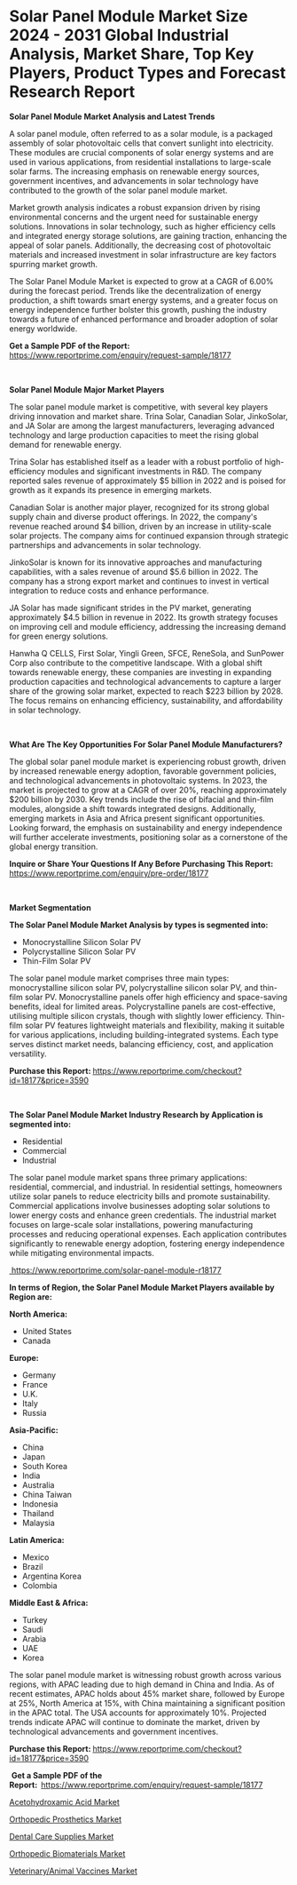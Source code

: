 <p><h1>Solar Panel Module Market Size 2024 - 2031 Global Industrial Analysis, Market Share, Top Key Players, Product Types and Forecast Research Report</h1></p><p><strong>Solar Panel Module Market Analysis and Latest Trends</strong></p>
<p><p>A solar panel module, often referred to as a solar module, is a packaged assembly of solar photovoltaic cells that convert sunlight into electricity. These modules are crucial components of solar energy systems and are used in various applications, from residential installations to large-scale solar farms. The increasing emphasis on renewable energy sources, government incentives, and advancements in solar technology have contributed to the growth of the solar panel module market.</p><p>Market growth analysis indicates a robust expansion driven by rising environmental concerns and the urgent need for sustainable energy solutions. Innovations in solar technology, such as higher efficiency cells and integrated energy storage solutions, are gaining traction, enhancing the appeal of solar panels. Additionally, the decreasing cost of photovoltaic materials and increased investment in solar infrastructure are key factors spurring market growth.</p><p>The Solar Panel Module Market is expected to grow at a CAGR of 6.00% during the forecast period. Trends like the decentralization of energy production, a shift towards smart energy systems, and a greater focus on energy independence further bolster this growth, pushing the industry towards a future of enhanced performance and broader adoption of solar energy worldwide.</p></p>
<p><strong>Get a Sample PDF of the Report:&nbsp;</strong> <a href="https://www.reportprime.com/enquiry/request-sample/18177?utm_campaign=1123&utm_medium=2&utm_source=Github&utm_content=ia&utm_term=20112024&utm_id=solar-panel-module">https://www.reportprime.com/enquiry/request-sample/18177</a></p>
<p>&nbsp;</p>
<p><strong>Solar Panel Module Major Market Players</strong></p>
<p><p>The solar panel module market is competitive, with several key players driving innovation and market share. Trina Solar, Canadian Solar, JinkoSolar, and JA Solar are among the largest manufacturers, leveraging advanced technology and large production capacities to meet the rising global demand for renewable energy.</p><p>Trina Solar has established itself as a leader with a robust portfolio of high-efficiency modules and significant investments in R&D. The company reported sales revenue of approximately $5 billion in 2022 and is poised for growth as it expands its presence in emerging markets.</p><p>Canadian Solar is another major player, recognized for its strong global supply chain and diverse product offerings. In 2022, the company's revenue reached around $4 billion, driven by an increase in utility-scale solar projects. The company aims for continued expansion through strategic partnerships and advancements in solar technology.</p><p>JinkoSolar is known for its innovative approaches and manufacturing capabilities, with a sales revenue of around $5.6 billion in 2022. The company has a strong export market and continues to invest in vertical integration to reduce costs and enhance performance.</p><p>JA Solar has made significant strides in the PV market, generating approximately $4.5 billion in revenue in 2022. Its growth strategy focuses on improving cell and module efficiency, addressing the increasing demand for green energy solutions.</p><p>Hanwha Q CELLS, First Solar, Yingli Green, SFCE, ReneSola, and SunPower Corp also contribute to the competitive landscape. With a global shift towards renewable energy, these companies are investing in expanding production capacities and technological advancements to capture a larger share of the growing solar market, expected to reach $223 billion by 2028. The focus remains on enhancing efficiency, sustainability, and affordability in solar technology.</p></p>
<p>&nbsp;</p>
<p><strong>What Are The Key Opportunities For Solar Panel Module Manufacturers?</strong></p>
<p><p>The global solar panel module market is experiencing robust growth, driven by increased renewable energy adoption, favorable government policies, and technological advancements in photovoltaic systems. In 2023, the market is projected to grow at a CAGR of over 20%, reaching approximately $200 billion by 2030. Key trends include the rise of bifacial and thin-film modules, alongside a shift towards integrated designs. Additionally, emerging markets in Asia and Africa present significant opportunities. Looking forward, the emphasis on sustainability and energy independence will further accelerate investments, positioning solar as a cornerstone of the global energy transition.</p></p>
<p><strong>Inquire or Share Your Questions If Any Before Purchasing This Report:</strong> <a href="https://www.reportprime.com/enquiry/pre-order/18177?utm_campaign=1123&utm_medium=2&utm_source=Github&utm_content=ia&utm_term=20112024&utm_id=solar-panel-module">https://www.reportprime.com/enquiry/pre-order/18177</a></p>
<p>&nbsp;</p>
<p><strong>Market Segmentation</strong></p>
<p><strong>The Solar Panel Module Market Analysis by types is segmented into:</strong></p>
<p><ul><li>Monocrystalline Silicon Solar PV</li><li>Polycrystalline Silicon Solar PV</li><li>Thin-Film Solar PV</li></ul></p>
<p><p>The solar panel module market comprises three main types: monocrystalline silicon solar PV, polycrystalline silicon solar PV, and thin-film solar PV. Monocrystalline panels offer high efficiency and space-saving benefits, ideal for limited areas. Polycrystalline panels are cost-effective, utilising multiple silicon crystals, though with slightly lower efficiency. Thin-film solar PV features lightweight materials and flexibility, making it suitable for various applications, including building-integrated systems. Each type serves distinct market needs, balancing efficiency, cost, and application versatility.</p></p>
<p><strong>Purchase this Report:&nbsp;</strong><a href="https://www.reportprime.com/checkout?id=18177&price=3590&utm_campaign=1123&utm_medium=2&utm_source=Github&utm_content=ia&utm_term=20112024&utm_id=solar-panel-module">https://www.reportprime.com/checkout?id=18177&price=3590</a></p>
<p>&nbsp;</p>
<p><strong>The Solar Panel Module Market Industry Research by Application is segmented into:</strong></p>
<p><ul><li>Residential</li><li>Commercial</li><li>Industrial</li></ul></p>
<p><p>The solar panel module market spans three primary applications: residential, commercial, and industrial. In residential settings, homeowners utilize solar panels to reduce electricity bills and promote sustainability. Commercial applications involve businesses adopting solar solutions to lower energy costs and enhance green credentials. The industrial market focuses on large-scale solar installations, powering manufacturing processes and reducing operational expenses. Each application contributes significantly to renewable energy adoption, fostering energy independence while mitigating environmental impacts.</p></p>
<p><a href="https://www.reportprime.com/solar-panel-module-r18177?utm_campaign=1123&utm_medium=2&utm_source=Github&utm_content=ia&utm_term=20112024&utm_id=solar-panel-module">&nbsp;https://www.reportprime.com/solar-panel-module-r18177</a></p>
<p><strong>In terms of Region, the Solar Panel Module Market Players available by Region are:</strong></p>
<p>
    <p> <strong> North America: </strong>
        <ul>
            <li>United States</li>
            <li>Canada</li>
        </ul>
        </p> 
    <p> <strong> Europe: </strong>
        <ul>
            <li>Germany</li>
            <li>France</li>
            <li>U.K.</li>
            <li>Italy</li>
            <li>Russia</li>
        </ul>
        </p> 
    <p> <strong> Asia-Pacific: </strong>
        <ul>
            <li>China</li>
            <li>Japan</li>
            <li>South Korea</li>
            <li>India</li>
            <li>Australia</li>
            <li>China Taiwan</li>
            <li>Indonesia</li>
            <li>Thailand</li>
            <li>Malaysia</li>
        </ul>
        </p> 
    <p> <strong> Latin America: </strong>
        <ul>
            <li>Mexico</li>
            <li>Brazil</li>
            <li>Argentina Korea</li>
            <li>Colombia</li>
        </ul>
        </p> 
    <p> <strong> Middle East & Africa: </strong>
        <ul>
            <li>Turkey</li>
            <li>Saudi</li>
            <li>Arabia</li>
            <li>UAE</li>
            <li>Korea</li>
        </ul>
    </p>
    </p>
<p><p>The solar panel module market is witnessing robust growth across various regions, with APAC leading due to high demand in China and India. As of recent estimates, APAC holds about 45% market share, followed by Europe at 25%, North America at 15%, with China maintaining a significant position in the APAC total. The USA accounts for approximately 10%. Projected trends indicate APAC will continue to dominate the market, driven by technological advancements and government incentives.</p></p>
<p><strong>Purchase this Report: </strong><a href="https://www.reportprime.com/checkout?id=18177&price=3590&utm_campaign=1123&utm_medium=2&utm_source=Github&utm_content=ia&utm_term=20112024&utm_id=solar-panel-module">https://www.reportprime.com/checkout?id=18177&price=3590</a></p>
<p>&nbsp;<strong>Get a Sample PDF of the Report:&nbsp;&nbsp;</strong><a href="https://www.reportprime.com/enquiry/request-sample/18177?utm_campaign=1123&utm_medium=2&utm_source=Github&utm_content=ia&utm_term=20112024&utm_id=solar-panel-module">https://www.reportprime.com/enquiry/request-sample/18177</a></p>
<p><strong></strong></p>
<p><p><a href="https://issuu.com/reportprime-2/docs/acetohydroxamic-acid-market-size-20_d18c815891723c?utm_campaign=1123&utm_medium=2&utm_source=Github&utm_content=ia&utm_term=20112024&utm_id=solar-panel-module">Acetohydroxamic Acid Market</a></p><p><a href="https://www.linkedin.com/pulse/evaluating-impact-latest-trends-orthopedic-prosthetics-rg6ee?utm_campaign=1123&utm_medium=2&utm_source=Github&utm_content=ia&utm_term=20112024&utm_id=solar-panel-module">Orthopedic Prosthetics Market</a></p><p><a href="https://www.linkedin.com/pulse/dental-care-supplies-market-2024-2031-applications-regional-6v8ke?utm_campaign=1123&utm_medium=2&utm_source=Github&utm_content=ia&utm_term=20112024&utm_id=solar-panel-module">Dental Care Supplies Market</a></p><p><a href="https://www.linkedin.com/pulse/trends-orthopedic-biomaterials-market-2024-2031-expected-growth-z4kpe?utm_campaign=1123&utm_medium=2&utm_source=Github&utm_content=ia&utm_term=20112024&utm_id=solar-panel-module">Orthopedic Biomaterials Market</a></p><p><a href="https://issuu.com/reportprime-2/docs/veterinaryanimal-vaccines-market-si_c53f3aa482add9?utm_campaign=1123&utm_medium=2&utm_source=Github&utm_content=ia&utm_term=20112024&utm_id=solar-panel-module">Veterinary/Animal Vaccines Market</a></p></p>